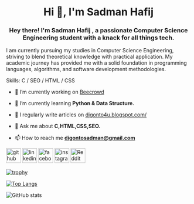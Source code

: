 <h1 align="center">Hi 👋, I'm Sadman Hafij</h1>
<h3 align="center">Hey there! I'm Sadman Hafij , a passionate Computer Science Engineering student with a knack for all things tech.</h3>

I am currently pursuing my studies in Computer Science Engineering, striving to blend theoretical knowledge with practical application. My academic journey has provided me with a solid foundation in programming languages, algorithms, and software development methodologies.

Skills: C / SEO / HTML / CSS

- 🔭 I’m currently working on [Beecrowd](https://www.beecrowd.com.br/judge/en/profile/868238)

- 🌱 I’m currently learning **Python & Data Structure.**

- 📝 I regularly write articles on [digonto4u.blogspot.com/](https://digonto4u.blogspot.com/)

- 💬 Ask me about **C,HTML,CSS,SEO.**

- 📫 How to reach me **digontosadman@gmail.com**


[<img src='https://cdn.jsdelivr.net/npm/simple-icons@3.0.1/icons/github.svg' alt='github' height='40'>](https://github.com/sadman119)  [<img src='https://cdn.jsdelivr.net/npm/simple-icons@3.0.1/icons/linkedin.svg' alt='linkedin' height='40'>](https://www.linkedin.com/in/sadman119/)  [<img src='https://cdn.jsdelivr.net/npm/simple-icons@3.0.1/icons/facebook.svg' alt='facebook' height='40'>](https://www.facebook.com/digontosadman)  [<img src='https://cdn.jsdelivr.net/npm/simple-icons@3.0.1/icons/instagram.svg' alt='instagram' height='40'>](https://www.instagram.com/digontosadman/)  [<img src='https://cdn.jsdelivr.net/npm/simple-icons@3.0.1/icons/reddit.svg' alt='Reddit' height='40'>](https://www.reddit.com/user/digontosadman)  

[![trophy](https://github-profile-trophy.vercel.app/?username=sadman119)](https://github.com/ryo-ma/github-profile-trophy)

[![Top Langs](https://github-readme-stats.vercel.app/api/top-langs/?username=sadman119)](https://github.com/anuraghazra/github-readme-stats)

![GitHub stats](https://github-readme-stats.vercel.app/api?username=sadman119&show_icons=true)  


